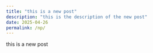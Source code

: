```yaml
---
title: "this is a new post"
description: "this is the description of the new post"
date: 2025-04-26
permalink: /np/
---
```


this is a new post